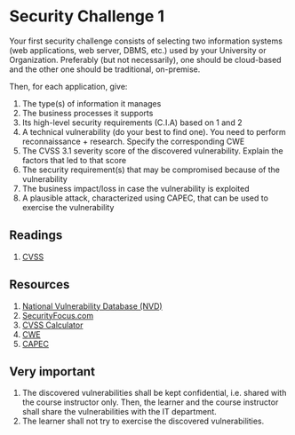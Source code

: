 # Security Challenge 1

Your first security challenge consists of selecting two information systems (web applications, web server, DBMS, etc.) used by your University or Organization. Preferably (but not necessarily), one should be cloud-based and the other one should be traditional, on-premise.

Then, for each application, give:

1. The type(s) of information it manages
2. The business processes it supports
3. Its high-level security requirements (C.I.A) based on 1 and 2
4. A technical vulnerability (do your best to find one). You need to perform reconnaissance + research. Specify the corresponding CWE
5. The CVSS 3.1 severity score of the discovered vulnerability. Explain the factors that led to that score
6. The security requirement(s) that may be compromised because of the vulnerability
7. The business impact/loss in case the vulnerability is exploited
8. A plausible attack, characterized using CAPEC, that can be used to exercise the vulnerability

## Readings
1. [CVSS](https://www.first.org/cvss/)

## Resources
1. [National Vulnerability Database (NVD)](https://nvd.nist.gov/)
2. [SecurityFocus.com](https://www.securityfocus.com)
3. [CVSS Calculator](https://nvd.nist.gov/vuln-metrics/cvss/v3-calculator)
4. [CWE](https://cwe.mitre.org/data/index.html)
5. [CAPEC](https://capec.mitre.org/data/index.html)

## Very important
1. The discovered vulnerabilities shall be kept confidential, i.e. shared with the course instructor only. Then, the learner and the course instructor shall share the vulnerabilities with the IT department.
2. The learner shall not try to exercise the discovered vulnerabilities.
